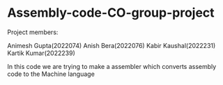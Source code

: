 # Assembly-code-CO-group-project

Project members:

Animesh Gupta(2022074)
Anish Bera(2022076)
Kabir Kaushal(2022231)
Kartik Kumar(2022239)

In this code we are trying to make a assembler which converts assembly code to the Machine language
